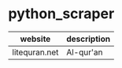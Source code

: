 # python_scraper

| website | description |
|-----------|--------------------------------------------|
| litequran.net | Al-qur'an |
